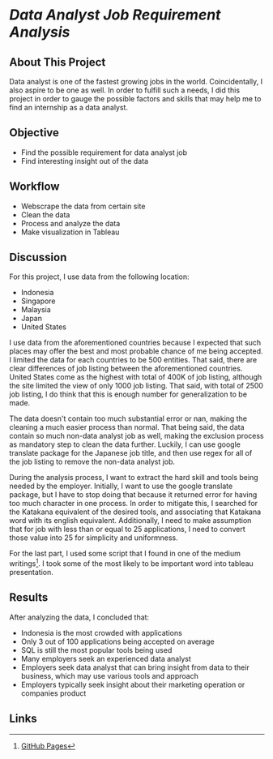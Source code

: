 # _**Data Analyst Job Requirement Analysis**_

## About This Project

Data analyst is one of the fastest growing jobs in the world. Coincidentally, I also aspire to be one as well. In order to fulfill such a needs, I did this project in order to gauge the possible factors and skills that may help me to find an internship as a data analyst.

## Objective

- Find the possible requirement for data analyst job
- Find interesting insight out of the data

## Workflow

- Webscrape the data from certain site
- Clean the data
- Process and analyze the data
- Make visualization in Tableau

## Discussion

For this project, I use data from the following location:

- Indonesia
- Singapore
- Malaysia
- Japan
- United States

I use data from the aforementioned countries because I expected that such places may offer the best and most probable chance of me being accepted. I limited the data for each countries to be 500 entities. That said, there are clear differences of job listing between the aforementioned countries. United States come as the highest with total of 400K of job listing, although the site limited the view of only 1000 job listing. That said, with total of 2500 job listing, I do think that this is enough number for generalization to be made.

The data doesn't contain too much substantial error or nan, making the cleaning a much easier process than normal. That being said, the data contain so much non-data analyst job as well, making the exclusion process as mandatory step to clean the data further. Luckily, I can use google translate package for the Japanese job title, and then use regex for all of the job listing to remove the non-data analyst job.

During the analysis process, I want to extract the hard skill and tools being needed by the employer. Initially, I want to use the google translate package, but I have to stop doing that because it returned error for having too much character in one process. In order to mitigate this, I searched for the Katakana equivalent of the desired tools, and associating that Katakana word with its english equivalent. Additionally, I need to make assumption that for job with less than or equal to 25 applications, I need to convert those value into 25 for simplicity and uniformness.

For the last part, I used some script that I found in one of the medium writings[^1]. I took some of the most likely to be important word into tableau presentation.

## Results

After analyzing the data, I concluded that:

- Indonesia is the most crowded with applications
- Only 3 out of 100 applications being accepted on average
- SQL is still the most popular tools being used
- Many employers seek an experienced data analyst
- Employers seek data analyst that can bring insight from data to their business, which may use various tools and approach
- Employers typically seek insight about their marketing operation or companies product

## Links

[^1]:[GitHub Pages](https://github.com/tcaffrey/LDA_Job_Search)
